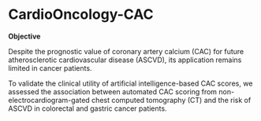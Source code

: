 # CardioOncology-CAC

**Objective**

Despite the prognostic value of coronary artery calcium (CAC) for future atherosclerotic cardiovascular disease (ASCVD), its application remains limited in cancer patients. 

To validate the clinical utility of artificial intelligence-based CAC scores, we assessed the association between automated CAC scoring from non-electrocardiogram-gated chest computed tomography (CT) and the risk of ASCVD in colorectal and gastric cancer patients.